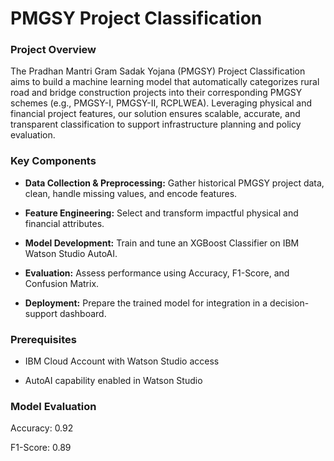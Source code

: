 # PMGSY Project Classification

### Project Overview

The Pradhan Mantri Gram Sadak Yojana (PMGSY) Project Classification aims to build a machine learning model that automatically categorizes rural road and bridge construction projects into their corresponding PMGSY schemes (e.g., PMGSY-I, PMGSY-II, RCPLWEA). Leveraging physical and financial project features, our solution ensures scalable, accurate, and transparent classification to support infrastructure planning and policy evaluation.

### Key Components

- **Data Collection & Preprocessing:** Gather historical PMGSY project data, clean, handle missing values, and encode features.

- **Feature Engineering:** Select and transform impactful physical and financial attributes.

- **Model Development:** Train and tune an XGBoost Classifier on IBM Watson Studio AutoAI.

- **Evaluation:** Assess performance using Accuracy, F1-Score, and Confusion Matrix.

- **Deployment:** Prepare the trained model for integration in a decision-support dashboard.

### Prerequisites

- IBM Cloud Account with Watson Studio access

- AutoAI capability enabled in Watson Studio

### Model Evaluation

Accuracy: 0.92

F1-Score: 0.89

